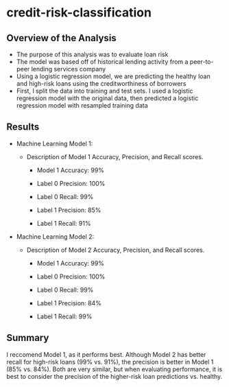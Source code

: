 # credit-risk-classification


## Overview of the Analysis

* The purpose of this analysis was to evaluate loan risk
* The model was based off of historical lending activity from a peer-to-peer lending services company
* Using a logistic regression model, we are predicting the healthy loan and high-risk loans using the creditworthiness of borrowers
* First, I split the data into training and test sets. I used a logistic regression model with the original data, then predicted a logistic regression model with resampled training data 


## Results

* Machine Learning Model 1:
  * Description of Model 1 Accuracy, Precision, and Recall scores.
    - Model 1 Accuracy: 99%
    
    - Label 0 Precision: 100%
    - Label 0 Recall: 99%
    
    - Label 1 Precision: 85%
    - Label 1 Recall: 91%


* Machine Learning Model 2:
  * Description of Model 2 Accuracy, Precision, and Recall scores.
  
    - Model 1 Accuracy: 99%
    
    - Label 0 Precision: 100%
    - Label 0 Recall: 99%
    
    - Label 1 Precision: 84%
    - Label 1 Recall: 99%

## Summary

I reccomend Model 1, as it performs best. Although Model 2 has better recall for high-risk loans (99% vs. 91%), the precision is better in Model 1 (85% vs. 84%). Both are very similar, but when evaluating performance, it is best to consider the precision of the higher-risk loan predictions vs. healthy. 




